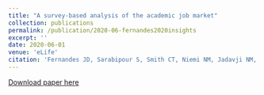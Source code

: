 ```yaml
---
title: "A survey-based analysis of the academic job market"
collection: publications
permalink: /publication/2020-06-fernandes2020insights
excerpt: ''
date: 2020-06-01
venue: 'eLife'
citation: 'Fernandes JD, Sarabipour S, Smith CT, Niemi NM, Jadavji NM, Kozik AJ, Holehouse AS, <b>Pejaver V</b>, Symmons O, Filho AW, Haage A (2020) A survey-based analysis of the academic job market. <i>eLife</i> 9(e54097) .'
---
```

[Download paper here](http://vpejaver.github.io/files/2020-06-fernandes2020insights.pdf)

